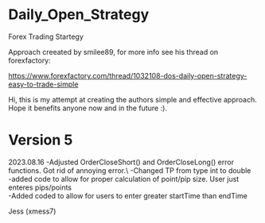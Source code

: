 # Daily_Open_Strategy

Forex Trading Startegy

Approach creeated by smilee89, for more info see his thread on forexfactory:

https://www.forexfactory.com/thread/1032108-dos-daily-open-strategy-easy-to-trade-simple

Hi, this is my attempt at creating the authors simple and effective approach.  Hope it benefits anyone now and in the future :).

# Version 5

2023.08.16
-Adjusted OrderCloseShort() and OrderCloseLong() error functions. Got rid of annoying error.\ 
-Changed TP from type int to double  
-added code to allow for proper calculation of point/pip size.  User just enteres pips/points   
-Added coded to allow for users to enter greater startTime than endTime         

Jess (xmess7)
